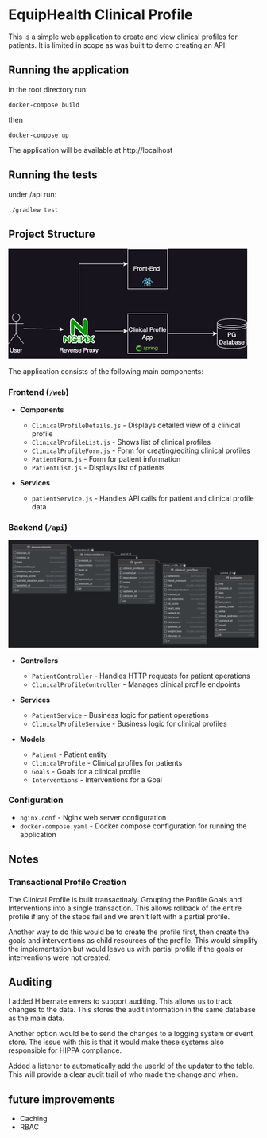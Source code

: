 # EquipHealth Clinical Profile

This is a simple web application to create and view clinical profiles for patients. It is limited in scope as was built to demo creating an API. 

## Running the application
in the root directory run:
```
docker-compose build
```
then
```
docker-compose up
```

The application will be available at http://localhost


## Running the tests

under /api run:
```
./gradlew test
```

## Project Structure

![Project Structure Diagram](eh.png)

The application consists of the following main components:

### Frontend (`/web`)
- **Components**
  - `ClinicalProfileDetails.js` - Displays detailed view of a clinical profile
  - `ClinicalProfileList.js` - Shows list of clinical profiles
  - `ClinicalProfileForm.js` - Form for creating/editing clinical profiles
  - `PatientForm.js` - Form for patient information
  - `PatientList.js` - Displays list of patients

- **Services**
  - `patientService.js` - Handles API calls for patient and clinical profile data

### Backend (`/api`)

![Database Structure](api/db.png)

- **Controllers**
  - `PatientController` - Handles HTTP requests for patient operations
  - `ClinicalProfileController` - Manages clinical profile endpoints

- **Services**
  - `PatientService` - Business logic for patient operations
  - `ClinicalProfileService` - Business logic for clinical profiles

- **Models**
  - `Patient` - Patient entity
  - `ClinicalProfile` - Clinical profiles for patients
  - `Goals` - Goals for a clinical profile
  - `Interventions` - Interventions for a Goal

### Configuration
- `nginx.conf` - Nginx web server configuration
- `docker-compose.yaml` - Docker compose configuration for running the application


## Notes

### Transactional Profile Creation
The Clinical Profile is built transactinaly. Grouping the Profile Goals and Interventions into a single transaction. This allows rollback of the entire profile if any of the steps fail and we aren't left with a partial profile.

Another way to do this would be to create the profile first, then create the goals and interventions as child resources of the profile. This would simplify the implementation but would leave us with partial profile if the goals or interventions were not created. 

## Auditing

I added Hibernate envers to support auditing. This allows us to track changes to the data. This stores the audit information in the same database as the main data.

Another option would be to send the changes to a logging system or event store. The issue with this is that it would make these systems also responsible for HIPPA compliance.

Added a listener to automatically add the userId of the updater to the table. This will provide a clear audit trail of who made the change and when.

## future improvements
* Caching
* RBAC
